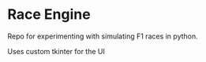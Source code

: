 # Race Engine

Repo for experimenting with simulating F1 races in python.

Uses custom tkinter for the UI

